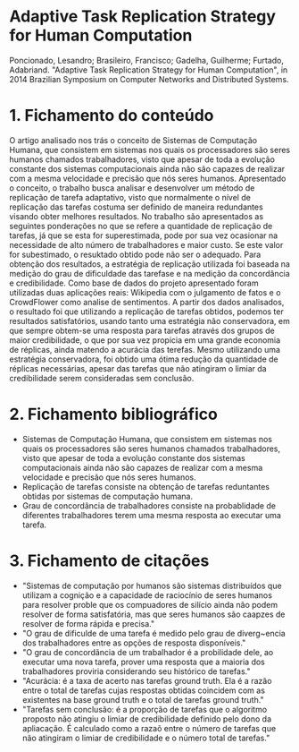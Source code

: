 # Adaptive Task Replication Strategy for Human Computation
Poncionado, Lesandro; Brasileiro, Francisco; Gadelha, Guilherme;  Furtado, Adabriand. "Adaptive Task Replication Strategy for Human Computation", in 2014 Brazilian Symposium on Computer Networks and Distributed Systems.
# 1. Fichamento do conteúdo
O artigo analisado nos trás o conceito de Sistemas de Computação Humana, que consistem em sistemas nos quais os processadores são seres humanos chamados trabalhadores, visto que apesar de toda a evolução constante dos sistemas computacionais ainda não são capazes de realizar com a mesma velocidade e precisão que nós seres humanos. Apresentado o conceito, o trabalho busca analisar e desenvolver um método de replicação de tarefa adaptativo, visto que normalmente o nível de replicação das tarefas costuma ser definido de maneira redundantes visando obter melhores resultados. No trabalho são apresentados as seguintes ponderações no que se refere a quantidade de replicação de tarefas, já que se esta for superestimada, pode por sua vez ocasionar na necessidade de alto número de trabalhadores e maior custo. Se este valor for subestimado, o resuktado obtido pode não ser o adequado. Para obtenção dos resultados, a estratégia de replicação utilizada foi baseada na medição do grau de dificuldade das tarefase e na medição da concordância e credibilidade. Como base de dados do projeto apresentado foram utilizadas duas aplicações reais: Wikipedia com o julgamento de fatos e o CrowdFlower como analise de sentimentos. A partir dos dados analisados, o resultado foi que utilizando a replicação de tarefas obtidos, podemos ter resultados satisfatórios, usando tanto uma estratégia não conservadora, em que sempre obtem-se uma resposta para tarefas através dos grupos de maior credibilidade, o que por sua vez propicia em uma grande economia de réplicas, ainda matendo a acurácia das terefas. Mesmo utilizando uma estratégia conservadora, foi obtido uma ótima redução da quantidade de réplicas necessárias, apesar das tarefas que não atingiram o limiar da credibilidade serem consideradas sem conclusão.
# 2. Fichamento bibliográfico
- Sistemas de Computação Humana, que consistem em sistemas nos quais os processadores são seres humanos chamados trabalhadores, visto que apesar de toda a evolução constante dos sistemas computacionais ainda não são capazes de realizar com a mesma velocidade e precisão que nós seres humanos.
- Replicação de tarefas consiste na obtenção de tarefas reduntantes obtidas por sistemas de computação humana.
- Grau de concordância de trabalhadores consiste na probablidade de diferentes trabalhadores terem uma mesma resposta ao executar uma tarefa.
# 3. Fichamento de citações
- "Sistemas de computação por humanos são sistemas distribuídos que utilizam a cognição e a capacidade de raciocínio de seres humanos para resolver proble que os compuadores de silício ainda não podem resolver de forma satisfatória, mas que seres humanos são caapzes de resolver de forma rápida e precisa."
- "O grau de dificulde de uma tarefa é medido pelo grau de diverg~encia dos trabalhadores entre as opções de resposta disponíveis."
- "O grau de concordãncia de um trabalhador é a probilidade dele, ao executar uma nova tarefa, prover uma resposta que a maioria dos trabalhadores proviria considerando seu histórico de tarefas."
- "Acurácia: é a taxa de acerto nas tarefas ground truth. Ela é a razão entre o total de tarefas cujas respostas obtidas coincidem com as existentes na base ground truth e o total de tarefas ground truth."
- "Tarefas sem conclusão: é a proporção de tarefas que o algoritmo proposto não atingiu o limiar de credibilidade definido pelo dono da apliacação. É calculado como a razaõ entre o número de tarefas que não atingiram o limiar de credibilidade e o número total de tarefas."
